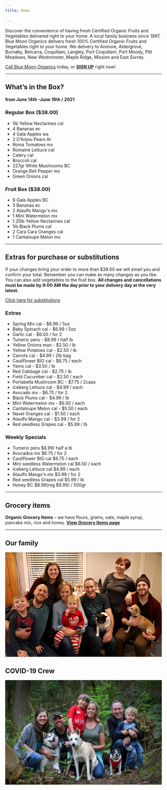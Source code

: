 ```yaml
---
title: Home

---
```

Discover the convenience of having fresh Certified Organic Fruits and Vegetables delivered right to your home. A local family business since 1997, Blue Moon Organics delivers fresh 100% Certified Organic Fruits and Vegetables right to your home. We delivery to Anmore, Aldergrove, Burnaby, Belcarra, Coquitlam, Langley, Port Coquitlam, Port Moody, Pitt Meadows, New Westminster, Maple Ridge, Mission and East Surrey.

[Call Blue Moon Organics](/contact) today, or [**SIGN UP**](/sign-up) right now!

***

## What’s in the Box?

#### **from  June 14th -June 18th / 2021**

### Regular Box ($38.00)

* 1lb Yellow Nectarines  cal
* 4 Bananas  ec
* 4 Gala Apples  wa
* 2 D'Anjou Pears  Ar
* Roma Tomatoes  mx
* Romaine Lettuce  cal
* Celery  cal
* Broccoli cal
* 227gr White Mushrooms  BC
* Orange Bell Pepper  mx
* Green Onions  cal

### Fruit Box ($38.00)

* 6 Gala Apples  BC
* 5 Bananas  ec
* 2 Ataulfo Mango's  mx
* 1 Mini Watermelon  mx
* 1.25lb Yellow Nectarines  cal
* 1lb Black Plums  cal
* 2 Cara Cara Oranges  cal
* 1 Cantaloupe Melon  mx

***

## Extras for purchase or substitutions

If your changes bring your order to more than $38.00 we will email you and confirm your total. Remember you can make as many changes as you like. You can also add vegetables to the fruit box. **All changes and cancellations must be made by 9:00 AM the day prior to your delivery day at the very latest.**

[Click here for substitutions](/substitutions "Click here for substitutions")

### Extras

* Spring Mix cal  -  $6.99 / 5oz
* Baby Spinach cal  -  $6.99 / 5oz
* Garlic  cal - $6.00 / for 2
* Tumeric  peru - $8.99 / half lb
* Yellow Onions man - $2.50 / lb
* Yellow Potatoes  cal - $2.50 / lb
* Carrots cal - $4.99 / 2lb bag
* Cauliflower BIG  cal - $6.75 / each
* Yams  cal -  $3.50 / lb
* Red Cabbage  cal - $2.75 / lb
* Field Cucumber  cal - $2.50 / each
* Portabella Mushroom BC - $7.75 / 2caps
* Iceberg Lettuce  cal - $4.99 / each
* Avocado  mx - $6.75 / for 2
* Black Plums  cal - $4.99 / lb
* Mini Watermelon  mx  - $6.50 / each
* Cantaloupe Melon  cal - $5.50 / each
* Navel Oranges  cal - $1.50 / each
* Ataulfo Mango  cal -  $3.99 / for 2
* Red seedless Grapes cal - $5.99 / lb

### Weekly Specials

* Tumeric  peru   $8.99/ half a lb
* Avocados mx   $6.75 / for 2
* Cauliflower BIG cal   $6.75 / each
* Mini seedless Watermelon cal  $6.50 / each
* Iceberg Lettuce  cal   $4.99 / each
* Ataulfo Mango's  mx   $3.99 / for 2
* Red seedless Grapes  cal   $5.99 / lb
* Honey BC $8.99(reg $9.99) / 500gr

***

## Grocery items

**Organic Grocery Items** – we have flours, grains, oats, maple syrup, pancake mix, rice and honey. [**View Grocery Items page**](/groceries)

***

## Our family

![Our family.](./uploads/IMG_1376-copy.jpg "Our family")

## COVID-19 Crew

![COVID-19 crew.](./uploads/covid.jpg "COVID-19 crew")